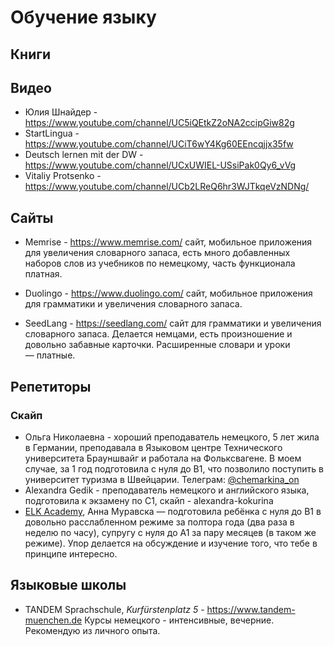 # Обучение языку


## Книги


## Видео

* Юлия Шнайдер - https://www.youtube.com/channel/UC5iQEtkZ2oNA2ccipGiw82g
* StartLingua - https://www.youtube.com/channel/UCiT6wY4Kg60EEncqjjx35fw
* Deutsch lernen mit der DW - https://www.youtube.com/channel/UCxUWIEL-USsiPak0Qy6_vVg
* Vitaliy Protsenko - https://www.youtube.com/channel/UCb2LReQ6hr3WJTkqeVzNDNg/

## Сайты

* Memrise - https://www.memrise.com/ сайт, мобильное приложения для увеличения словарного запаса, есть много добавленных наборов слов из учебников по немецкому, часть функционала платная.

* Duolingo - https://www.duolingo.com/ сайт, мобильное приложения для грамматики и увеличения словарного запаса.

* SeedLang - https://seedlang.com/ сайт для грамматики и увеличения словарного запаса. Делается немцами, есть произношение и довольно забавные карточки. Расширенные словари и уроки — платные.

## Репетиторы

### Скайп

* Ольга Николаевна - хороший преподаватель немецкого, 5 лет жила в Германии, преподавала в Языковом центре Технического университета Брауншвайг и работала на Фольксвагене. В моем случае, за 1 год подготовила с нуля до B1, что позволило поступить в университет туризма в Швейцарии.
Телеграм: [@chemarkina_on](https://t.me/chemarkina_on)
* Alexandra Gedik - преподаватель немецкого и английского языка, подготовила к экзамену по С1, скайп - alexandra-kokurina
* [ELK Academy](https://www.elk.today), Анна Муравска — подготовила ребёнка с нуля до B1 в довольно расслабленном режиме за полтора года (два раза в неделю по часу), супругу с нуля до А1 за пару месяцев (в таком же режиме). Упор делается на обсуждение и изучение того, что тебе в принципе интересно.

## Языковые школы
* TANDEM Sprachschule, *Kurfürstenplatz 5* - https://www.tandem-muenchen.de
Курсы немецкого - интенсивные, вечерние. Рекомендую из личного опыта.
